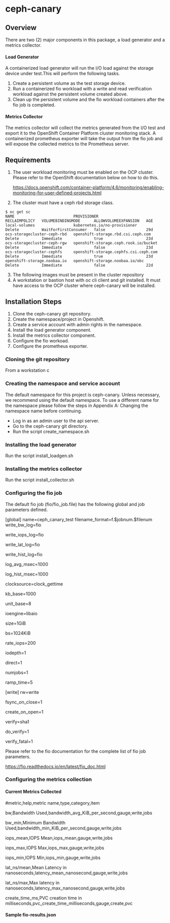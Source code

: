 # ceph-canary

## Overview
There are two (2) major components in this package, a load generator and a metrics collector.

#### Load Generator
  A containerized load generator will run the I/O load against the storage device under test.This will perform the following tasks.
  
  1. Create a persistent volume as the test storage device. 
  2. Run a containerized fio workload with a write and read verification workload against the persistent volume created above.
  3. Clean up the persistent volume and the fio workload containers after the fio job is completed.

#### Metrics Collector
   The metrics collector will collect the metrics generated from the I/O test and export it to the OpenShift Container Platform cluster monitoring stack.
   A containerized prometheus exporter will take the output from the fio job and will expose the collected metrics to the Prometheus server.

## Requirements
  1. The user workload monitoring must be enabled on the OCP cluster. Please refer to the OpenShift documentation below on how to do this.
     
     https://docs.openshift.com/container-platform/4.6/monitoring/enabling-monitoring-for-user-defined-projects.html

  2. The cluster must have a ceph rbd storage class. 
   
    
    
    $ oc get sc
    NAME                          PROVISIONER                             RECLAIMPOLICY   VOLUMEBINDINGMODE      ALLOWVOLUMEEXPANSION   AGE
    local-volumes                 kubernetes.io/no-provisioner            Delete          WaitForFirstConsumer   false                  29d
    ocs-storagecluster-ceph-rbd   openshift-storage.rbd.csi.ceph.com      Delete          Immediate              true                   23d
    ocs-storagecluster-ceph-rgw   openshift-storage.ceph.rook.io/bucket   Delete          Immediate              false                  23d
    ocs-storagecluster-cephfs     openshift-storage.cephfs.csi.ceph.com   Delete          Immediate              true                   23d
    openshift-storage.noobaa.io   openshift-storage.noobaa.io/obc         Delete          Immediate              false                  22d

  3. The following images must be present in the cluster repository
  4. A workstation or bastion host with oc cli client and git installed. It must have access to the OCP cluster where ceph-canary will be installed.

## Installation Steps
1. Clone the ceph-canary git repository.
2. Create the namespace/project in Openshift.
3. Create a service account with admin rights in the namespace.
4. Install the load generator component.
5. Install the metrics collector component.
6. Configure the fio workoad.
7. Configure the prometheus exporter.

### Cloning the git repository
From a workstation c
### Creating the namespace and service account
The default namespace for this project is ceph-canary. Unless necessary, we recommend using the default namespace. To use a different name for the namespace please follow the steps in Appendix A: Changing the namespace name before continuing.

- Log in as an admin user to the api server. 
- Go to the ceph-canary git directory.
- Run the script create_namespace.sh

### Installing the load generator 
Run the script install_loadgen.sh

### Installing the metrics collector
Run the script install_collector.sh

### Configuring the fio job
The default fio job (fio/fio_job.file) has the following global and job parameters defined.

  [global]
  name=ceph_canary_test
  filename_format=f.\$jobnum.\$filenum
  write_bw_log=fio


write_iops_log=fio

write_lat_log=fio

write_hist_log=fio

log_avg_msec=1000

log_hist_msec=1000

clocksource=clock_gettime

kb_base=1000

unit_base=8

ioengine=libaio

size=1GiB

bs=1024KiB

rate_iops=200

iodepth=1

direct=1

numjobs=1

ramp_time=5

[write]
rw=write

fsync_on_close=1

create_on_open=1

verify=sha1

do_verify=1

verify_fatal=1



Please refer to the fio documentation for the complete list of fio job parameters. 

https://fio.readthedocs.io/en/latest/fio_doc.html


### Configuring the metrics collection


#### Current Metrics Collected
  #metric,help,metric name,type,category,item

  bw,Bandwidth Used,bandwidth_avg_KiB_per_second,gauge,write,jobs

  bw_min,Minimum Bandwidth Used,bandwidth_min_KiB_per_second,gauge,write,jobs

  iops_mean,IOPS Mean,iops_mean,gauge,write,jobs

  iops_max,IOPS Max,iops_max,gauge,write,jobs

  iops_min,IOPS Min,iops_min,gauge,write,jobs

  lat_ns/mean,Mean Latency in nanoseconds,latency_mean_nanosecond,gauge,write,jobs

  lat_ns/max,Max latency in nanoseconds,latency_max_nanosecond,gauge,write,jobs

  create_time_ms,PVC creation time in milliseconds,pvc_create_time_milliseconds,gauge,create,pvc



#### Sample fio-results.json
